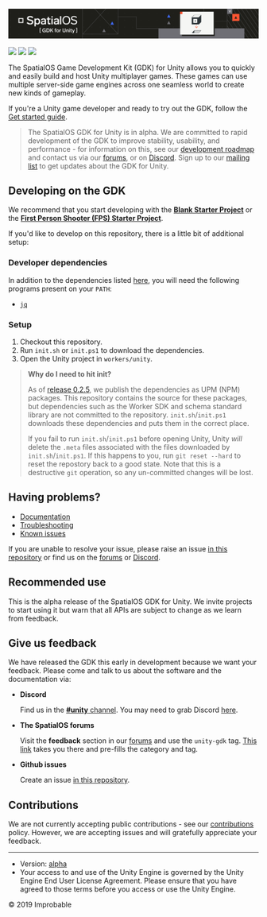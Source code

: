 ![](spatialos_gdk_for_unity_header.png)

![](https://img.shields.io/badge/license-MIT-brightgreen.svg) ![](https://badge.buildkite.com/fec962a4df6e6705871bffa4dfcdea4f2ff7efcd737e5186ea.svg?branch=develop) ![](https://img.shields.io/github/release/spatialos/gdk-for-unity.svg)

The SpatialOS Game Development Kit (GDK) for Unity allows you to quickly and easily build and host Unity multiplayer games. These games can use multiple server-side game engines across one seamless world to create new kinds of gameplay.

If you're a Unity game developer and ready to try out the GDK, follow the [Get started guide](https://docs.improbable.io/unity/alpha/projects/fps/get-started/get-started).

> The SpatialOS GDK for Unity is in alpha. We are committed to rapid development of the GDK to improve stability, usability, and performance - for information on this, see our [development roadmap](https://github.com/spatialos/gdk-for-unity/projects/1) and contact us via our [forums](https://forums.improbable.io/latest?tags=unity-gdk), or on [Discord](https://discord.gg/SCZTCYm). Sign up to our [mailing list](http://go.pardot.com/l/169082/2018-06-25/27mhsb) to get updates about the GDK for Unity.

## Developing on the GDK

We recommend that you start developing with the [**Blank Starter Project**](https://github.com/spatialos/gdk-for-unity-blank-project) or the [**First Person Shooter (FPS) Starter Project**](https://github.com/spatialos/gdk-for-unity-fps-starter-project/).

If you'd like to develop on this repository, there is a little bit of additional setup:

### Developer dependencies

In addition to the dependencies listed [here](https://docs.improbable.io/unity/alpha/machine-setup#4-install-the-gdk-dependencies), you will need the following programs present on your `PATH`:

* [`jq`](https://stedolan.github.io/jq/)

### Setup

1. Checkout this repository.
2. Run `init.sh` or `init.ps1` to download the dependencies.
3. Open the Unity project in `workers/unity`.

> **Why do I need to hit init?**
> 
> As of [release 0.2.5](https://github.com/spatialos/gdk-for-unity/releases/tag/0.2.5), we publish the dependencies as UPM (NPM) packages. This repository contains the source for these packages, but dependencies such as the Worker SDK and schema standard library are not committed to the repository. `init.sh`/`init.ps1` downloads these dependencies and puts them in the correct place.
>
> If you fail to run `init.sh`/`init.ps1` before opening Unity, Unity _will_ delete the `.meta` files associated with the files downloaded by `init.sh`/`init.ps1`. If this happens to you, run `git reset --hard` to reset the repostory back to a good state. Note that this is a destructive `git` operation, so any un-committed changes will be lost. 

## Having problems?

* [Documentation](https://docs.improbable.io/unity/alpha/)
* [Troubleshooting](https://docs.improbable.io/unity/alpha/reference/troubleshooting)
* [Known issues](https://github.com/spatialos/gdk-for-unity/projects/2)

If you are unable to resolve your issue, please raise an issue [in this repository](https://github.com/spatialos/UnityGDK/issues) or find us on the [forums](https://forums.improbable.io/latest?tags=unity-gdk) or [Discord](https://discord.gg/SCZTCYm).

## Recommended use

This is the alpha release of the SpatialOS GDK for Unity. We invite projects to start using it but warn that all APIs are subject to change as we learn from feedback.

## Give us feedback

We have released the GDK this early in development because we want your feedback. Please come and talk to us about the software and the documentation via:

* **Discord**
  
  Find us in the [**#unity** channel](https://discord.gg/SCZTCYm). You may need to grab Discord [here](https://discordapp.com).

* **The SpatialOS forums**

  Visit the **feedback** section in our [forums](https://forums.improbable.io) and use the `unity-gdk` tag. [This link](https://forums.improbable.io/new-topic?category=Feedback&tags=unity-gdk) takes you there and pre-fills the category and tag.

* **Github issues**

  Create an issue [in this repository](https://github.com/spatialos/UnityGDK/issues).

## Contributions

We are not currently accepting public contributions - see our [contributions](https://docs.improbable.io/unity/alpha/contributing) policy. However, we are accepting issues and will gratefully appreciate your feedback.

---

* Version: [alpha](https://docs.improbable.io/reference/latest/shared/release-policy)
* Your access to and use of the Unity Engine is governed by the Unity Engine End User License Agreement. Please ensure that you have agreed to those terms before you access or use the Unity Engine.

&copy; 2019 Improbable
